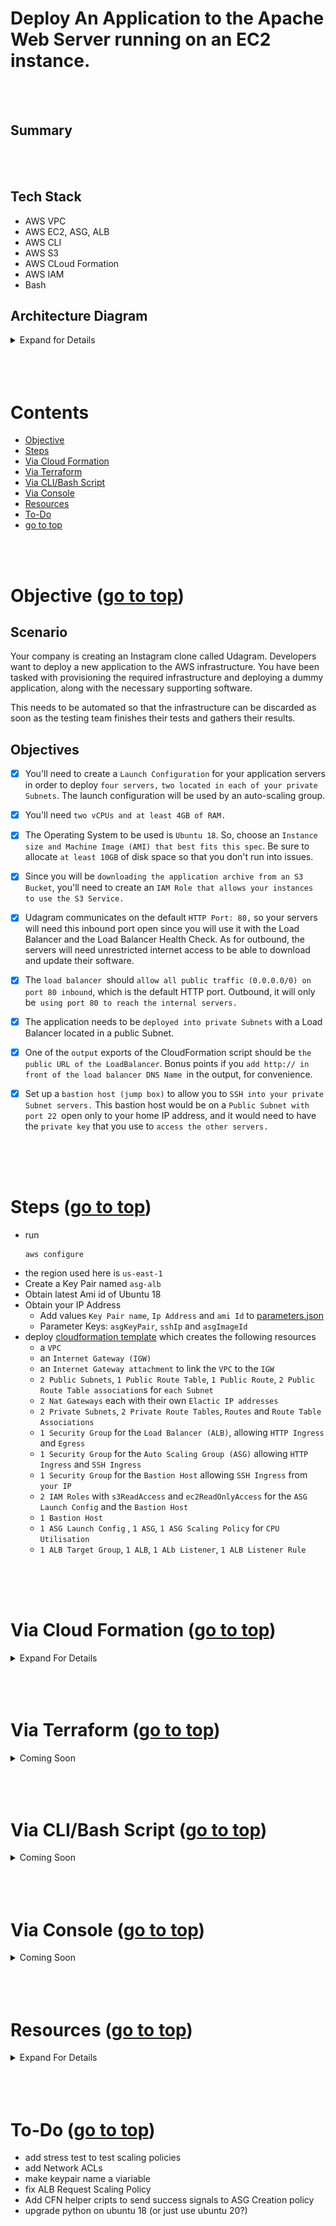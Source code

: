 # Deploy An Application to the Apache Web Server running on an EC2 instance. <a id ='top'></a>

<br>
<br>

## Summary

<br>
<br>

## Tech Stack

- AWS VPC
- AWS EC2, ASG, ALB
- AWS CLI
- AWS S3
- AWS CLoud Formation
- AWS IAM
- Bash

## Architecture Diagram

<details>
<summary> Expand for Details</summary>
<br>

![](./images/architecture.png)

</details>

<br>
<br>
<br>

# Contents

- [Objective](#obj)
- [Steps](#steps)
- [Via Cloud Formation](#0)
- [Via Terraform](#1)
- [Via CLI/Bash Script](#2)
- [Via Console](#3)
- [Resources](#res)
- [To-Do](#to-do)
- [go to top](#top)

<br>
<br>

# Objective <a id='obj'></a> ([go to top](#top))

## Scenario

Your company is creating an Instagram clone called Udagram. Developers want to deploy a new application to the AWS infrastructure. You have been tasked with provisioning the required infrastructure and deploying a dummy application, along with the necessary supporting software.

This needs to be automated so that the infrastructure can be discarded as soon as the testing team finishes their tests and gathers their results.

## Objectives

- [x] You'll need to create a `Launch Configuration` for your application servers in order to deploy `four servers,` `two located in each of your private Subnets`. The launch configuration will be used by an auto-scaling group.

- [x] You'll need `two vCPUs and at least 4GB of RAM.`
- [x] The Operating System to be used is `Ubuntu 18`. So, choose an `Instance size and Machine Image (AMI) that best fits this spec`. Be sure to allocate `at least 10GB` of disk space so that you don't run into issues.
- [x] Since you will be `downloading the application archive from an S3 Bucket`, you'll need to create an `IAM Role that allows your instances to use the S3 Service.`
- [x] Udagram communicates on the default `HTTP Port: 80,` so your servers will need this inbound port open since you will use it with the Load Balancer and the Load Balancer Health Check. As for outbound, the servers will need unrestricted internet access to be able to download and update their software.
- [x] The `load balancer `should `allow all public traffic (0.0.0.0/0) on port 80 inbound`, which is the default HTTP port. Outbound, it will only be` using port 80 to reach the internal servers.`
- [x] The application needs to be `deployed into private Subnets` with a Load Balancer located in a public Subnet.
- [x] One of the `output` exports of the CloudFormation script should be `the public URL of the LoadBalancer`. Bonus points if you `add http:// in front of the load balancer DNS Name `in the output, for convenience.
- [x] Set up a `bastion host (jump box)` to allow you to `SSH into your private Subnet servers.` This bastion host would be on a `Public Subnet with port 22 `open only to your home IP address, and it would need to have the `private key` that you use to `access the other servers.`

<br>
<br>
<br>

# Steps <a id='steps'></a> ([go to top](#top))

- run
  ```
  aws configure
  ```
- the region used here is `us-east-1`
- Create a Key Pair named `asg-alb`
- Obtain latest Ami id of Ubuntu 18
- Obtain your IP Address
  - Add values `Key Pair name`, `Ip Address` and `ami Id` to [parameters.json ](./cloudformation/parameters.json)
  - Parameter Keys: `asgKeyPair`, `sshIp` and `asgImageId`
- deploy [cloudformation template](./cloudformation/main.yaml) which creates the following resources
  - a `VPC`
  - an `Internet Gateway (IGW)`
  - an `Internet Gateway attachment` to link the `VPC` to the `IGW`
  - `2 Public Subnets`, `1 Public Route Table`, `1 Public Route`, `2 Public Route Table association`s for `each Subnet`
  - `2 Nat Gateways` each with their own `Elactic IP addresses`
  - `2 Private Subnets`, `2 Private Route Tables`, `Routes` and `Route Table Associations`
  - `1 Security Group` for the `Load Balancer (ALB)`, allowing `HTTP Ingress` and `Egress`
  - `1 Security Group` for the `Auto Scaling Group (ASG)` allowing `HTTP Ingress` and `SSH Ingress`
  - `1 Security Group` for the `Bastion Host` allowing `SSH Ingress` from `your IP`
  - `2 IAM Roles` with `s3ReadAccess` and `ec2ReadOnlyAccess` for the `ASG Launch Config` and the `Bastion Host`
  - `1 Bastion Host`
  - `1 ASG Launch Config` , `1 ASG`, `1 ASG Scaling Policy` for `CPU Utilisation`
  - `1 ALB Target Group`, `1 ALB`, `1 ALb Listener`, `1 ALB Listener Rule`

<br>
<br>
<br>

# Via Cloud Formation <a id='0'></a> ([go to top](#top))

<details>
<summary> Expand For Details </summary>

- Clone this repo and navigate to it.

- Run the script to deploy the template

  ```
  ./scripts/run.sh create-stack
  ```

- After 8 minutes, the script will automatically print ALB Domain to stdout

  ```bash
  # example
  -------- alb-dns: http://asg-a-publi-8Q9RIHMEQFPX-999194011.us-east-1.elb.amazonaws.com
  ```

- Then script will also automatically copy revelant files and ssh into bastion Host. Enter yes to the prompt

  ```
  Are you sure you want to continue connecting (yes/no/[fingerprint])? yes
  ```

- Once in bastion host run the block below to output the `Private IPs` of all running instances to file `instance-details.txt`

  ```
  bash ./instance-details.sh
  ```

- Obtain `Private IP` addressed of ASG server

  - private instances are in IP range `10.0.2.x` and `10.0.3.x` as defined in the template

  ```
  cat instance-details.txt
  ```

- ssh into any private instance

  ```bash
  ssh -i asg-alb.cer ubuntu@10.0.2.x
  #or
  ssh -i asg-alb.cer ubuntu@10.0.3.x
  ```

</details>

<br>
<br>
<br>

# Via Terraform <a id='1'></a> ([go to top](#top))

<details>
<summary> Coming Soon </summary>

</details>

<br>
<br>
<br>

# Via CLI/Bash Script<a id='2'></a> ([go to top](#top))

<details>
<summary> Coming Soon </summary>

</details>

<br>
<br>
<br>

# Via Console <a id='3'></a> ([go to top](#top))

<details>
<summary> Coming Soon </summary>

</details>

<br>
<br>
<br>

# Resources <a id='res'></a> ([go to top](#top))

<details>
  <summary> Expand For Details  </summary>
    - simulate stress on ASG
    
    - https://docs.aws.amazon.com/AWSEC2/latest/UserGuide/finding-an-ami.html#finding-an-ami-console
    
    - https://docs.aws.amazon.com/AWSCloudFormation/latest/UserGuide/aws-resource-ec2-internetgateway.html#cfn-ec2-internetgateway-tags
    - https://docs.aws.amazon.com/AWSCloudFormation/latest/UserGuide/aws-resource-iam-role.html#cfn-iam-role-path
    - https://docs.aws.amazon.com/AWSCloudFormation/latest/UserGuide/aws-resource-iam-instanceprofile.html
    - https://docs.aws.amazon.com/IAM/latest/UserGuide/id_roles_use_switch-role-ec2_instance-profiles.html
      ¡
    - https://docs.aws.amazon.com/AWSCloudFormation/latest/UserGuide/pseudo-parameter-reference.html
    
    - https://docs.aws.amazon.com/AWSCloudFormation/latest/UserGuide/aws-resource-autoscaling-launchconfiguration.html
    
    - https://docs.aws.amazon.com/AWSEC2/latest/UserGuide/device_naming.html
    
    - https://docs.aws.amazon.com/AWSCloudFormation/latest/UserGuide/aws-attribute-creationpolicy.html
    
    - https://docs.aws.amazon.com/AWSCloudFormation/latest/UserGuide/quickref-autoscaling.html
    
    - https://docs.aws.amazon.com/AWSCloudFormation/latest/UserGuide/aws-attribute-updatepolicy.html

</details>

<br>
<br>
<br>

# To-Do <a id='to-do'></a> ([go to top](#top))

- add stress test to test scaling policies
- add Network ACLs
- make keypair name a viariable
- fix ALB Request Scaling Policy
- Add CFN helper cripts to send success signals to ASG Creation policy
- upgrade python on ubuntu 18 (or just use ubuntu 20?)
